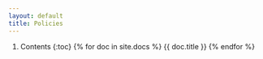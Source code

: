 ```yaml
---
layout: default
title: Policies
---
```

1. Contents
{:toc}
{% for doc in site.docs %}
        {{ doc.title }}
{% endfor %}
